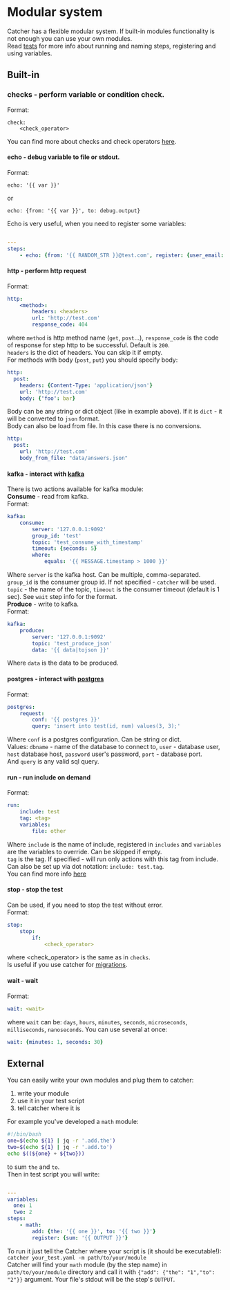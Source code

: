 # Modular system
Catcher has a flexible modular system. If built-in modules functionality is not enough you can use your own modules.  
Read [tests](tests.md) for more info about running and naming steps, registering and using variables. 
## Built-in
### checks - perform variable or condition check.  
Format:

    check:
        <check_operator>
You can find more about checks and check operators [here](checks.md).  
#### echo - debug variable to file or stdout.  
Format:

    echo: '{{ var }}'
or
    
    echo: {from: '{{ var }}', to: debug.output}
Echo is very useful, when you need to register some variables:  
```yaml

---
steps:
    - echo: {from: '{{ RANDOM_STR }}@test.com', register: {user_email: '{{ OUTPUT }}'}}
```
#### http - perform http request
Format:
```yaml
http: 
    <method>: 
        headers: <headers>
        url: 'http://test.com'
        response_code: 404
```
where `method` is http method name (`get`, `post`...), 
`response_code` is the code of response for step http to be successful. Default is `200`.  
`headers` is the dict of headers. You can skip it if empty.  
For methods with body (`post`, `put`) you should specify body:
```yaml
http: 
  post:
    headers: {Content-Type: 'application/json'}
    url: 'http://test.com'
    body: {'foo': bar}
```
Body can be any string or dict object (like in example above). If it is `dict` - it will be 
converted to `json` format.  
Body can also be load from file. In this case there is no conversions.
```yaml
http:
  post: 
    url: 'http://test.com'
    body_from_file: "data/answers.json"
```
#### kafka - interact with [kafka](https://kafka.apache.org/)
There is two actions available for kafka module:  
__Consume__ - read from kafka.  
Format:
```yaml
kafka: 
    consume: 
        server: '127.0.0.1:9092'
        group_id: 'test'
        topic: 'test_consume_with_timestamp'
        timeout: {seconds: 5}
        where: 
            equals: '{{ MESSAGE.timestamp > 1000 }}'
```
Where `server` is the kafka host. Can be multiple, comma-separated.  
`group_id` is the consumer group id. If not specified - `catcher` will be used.  
`topic` - the name of the topic, `timeout` is the consumer timeout (default is 1 sec). 
See `wait` step info for the format.  
__Produce__ - write to kafka.  
Format:
```yaml
kafka: 
    produce: 
        server: '127.0.0.1:9092'
        topic: 'test_produce_json'
        data: '{{ data|tojson }}'
```
Where `data` is the data to be produced.

#### postgres - interact with [postgres](https://www.postgresql.org/)
Format:
```yaml
postgres:
    request:
        conf: '{{ postgres }}'
        query: 'insert into test(id, num) values(3, 3);'
```
Where `conf` is a postgres configuration. Can be string or dict.  
Values: `dbname` - name of the database to connect to, `user` - database user, 
`host` database host, `password` user's password, `port` - database port.  
And `query` is any valid sql query.

#### run - run include on demand
Format:
```yaml
run: 
    include: test
    tag: <tag>
    variables: 
        file: other
```
Where `include` is the name of include, registered in `includes` and `variables` are the
variables to override. Can be skipped if empty.  
`tag` is the tag. If specified - will run only actions with this tag from include. Can also be 
set up via dot notation: `include: test.tag`.  
You can find more info [here](includes.md)

#### stop - stop the test
Can be used, if you need to stop the test without error.  
Format:
```yaml
stop:
    stop: 
        if: 
            <check_operator>
```
where <check_operator> is the same as in `checks`.  
Is useful if you use catcher for [migrations](migrations.md).
#### wait - wait
Format:
```yaml
wait: <wait>
```
where `wait` can be: `days`, `hours`, `minutes`, `seconds`, `microseconds`,
`milliseconds`, `nanoseconds`. You can use several at once:  
```yaml
wait: {minutes: 1, seconds: 30}
```
## External
You can easily write your own modules and plug them to catcher:  
1. write your module
2. use it in your test script
3. tell catcher where it is

For example you've developed a `math` module:
```bash
#!/bin/bash
one=$(echo ${1} | jq -r '.add.the')
two=$(echo ${1} | jq -r '.add.to')
echo $((${one} + ${two}))
```
to sum `the` and `to`.  
Then in test script you will write:
```yaml

---
variables:
  one: 1
  two: 2
steps:
    - math:
        add: {the: '{{ one }}', to: '{{ two }}'}
        register: {sum: '{{ OUTPUT }}'}
```
To run it just tell the Catcher where your script is (it should be executable!):  
`catcher your_test.yaml -m path/to/your/module`  
Catcher will find your `math` module (by the step name) in `path/to/your/module` directory
and call it with `{"add": {"the": "1","to": "2"}}` argument. Your file's stdout will be the
step's `OUTPUT`.